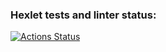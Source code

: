 ### Hexlet tests and linter status:
[![Actions Status](https://github.com/SpaYkeR696/frontend-project-11/actions/workflows/hexlet-check.yml/badge.svg)](https://github.com/SpaYkeR696/frontend-project-11/actions)